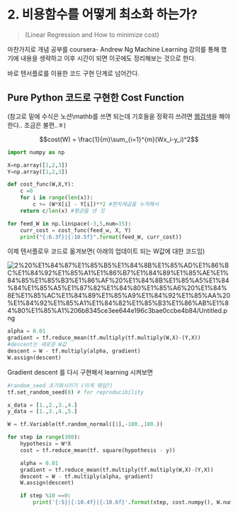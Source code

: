 # 2. 비용함수를 어떻게 최소화 하는가?

> (Linear Regression and How to minimize cost)

마찬가지로 개념 공부를 coursera- Andrew Ng Machine Learning 강의를 통해 했기에 내용을 생략하고 이후 시간이 되면 이곳에도 정리해보는 것으로 한다.

바로 텐서플로를 이용한 코드 구현 단계로 넘어간다.

## Pure Python 코드로 구현한 Cost Function

(참고로 밑에 수식은 노션\mathb를 쓰면 되는데 기호들을 정확히 쓰려면 [웹검색](https://www.notion.so/14-1f5fa00916414a43b4c7d77ee7dcf9ed)을 해야한다.. 조금은 불편..ㅎ)

$$cost(W) = \frac{1}{m}\sum_{i=1}^{m}(Wx_i-y_i)^2$$

```python
import numpy as np

X=np.array([1,2,3])
Y=np.array([1,2,3])

def cost_func(W,X,Y):
	c =0
	for i in range(len(x)):
		c += (W*X[i] - Y[i])**2 #편차제곱을 누적해서
	return c/len(x) #평균을 낸 것

for feed_W in np.linspace(-3,5,num=15):
	curr_cost = cost_func(feed_w, X, Y)
	print("{:6.3f}|{:10.5f}".format(feed_W, curr_cost))
```

이제 텐서플로우 코드로 옮겨보면( 아래의 업데이트 되는 W값에 대한 코드임)

![2%20%E1%84%87%E1%85%B5%E1%84%8B%E1%85%AD%E1%86%BC%E1%84%92%E1%85%A1%E1%86%B7%E1%84%89%E1%85%AE%E1%84%85%E1%85%B3%E1%86%AF%20%E1%84%8B%E1%85%A5%E1%84%84%E1%85%A5%E1%87%82%E1%84%80%E1%85%A6%20%E1%84%8E%E1%85%AC%E1%84%89%E1%85%A9%E1%84%92%E1%85%AA%20%E1%84%92%E1%85%A1%E1%84%82%E1%85%B3%E1%86%AB%E1%84%80%E1%85%A1%206b8345ce3ee644e196c3bae0ccbe4b84/Untitled.png](2%20%E1%84%87%E1%85%B5%E1%84%8B%E1%85%AD%E1%86%BC%E1%84%92%E1%85%A1%E1%86%B7%E1%84%89%E1%85%AE%E1%84%85%E1%85%B3%E1%86%AF%20%E1%84%8B%E1%85%A5%E1%84%84%E1%85%A5%E1%87%82%E1%84%80%E1%85%A6%20%E1%84%8E%E1%85%AC%E1%84%89%E1%85%A9%E1%84%92%E1%85%AA%20%E1%84%92%E1%85%A1%E1%84%82%E1%85%B3%E1%86%AB%E1%84%80%E1%85%A1%206b8345ce3ee644e196c3bae0ccbe4b84/Untitled.png)

```python
alpha = 0.01
gradient = tf.reduce_mean(tf.multiply(tf.multiply(W,X)-(Y,X))
#descent는 새로운 W값
descent = W - tf.multiply(alpha, gradient)
W.assign(descent)

```

Gradient descent 를 다시 구현해서 learning 시켜보면

```python
#random_seed 초기화시키기 (이게 뭐임?)
tf.set_random_seed(0) # for reproducibility

x_data = [1.,2.,3.,4.]
y_data = [1.,3.,4.,5.]

W = tf.Variable(tf.random_normal([1],-100.,100.))

for step in range(300):
	hypothesis = W*X
	cost = tf.reduce_mean(tf. square(hypothesis - y))

	alpha = 0.01
	gradient = tf.reduce_mean(tf.multiply(tf.multiply(W,X)-(Y,X))
	descent = W - tf.multiply(alpha, gradient)
	W.assign(descent)

	if step %10 ==0:
		print('{:5}|{:10.4f}|{:10.6f}'.format(step, cost.numpy(), W.numpy()[0]))
```